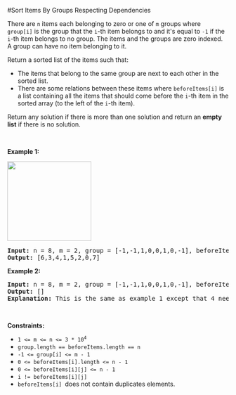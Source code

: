 #Sort Items By Groups Respecting Dependencies
<p>There are <code>n</code> items each belonging to zero or one of <code>m</code> groups where <code>group[i]</code> is the group that the <code>i</code>-th item belongs to and it's equal to <code>-1</code> if the <code>i</code>-th item belongs to no group. The items and the groups are zero indexed. A group can have no item belonging to it.</p>
<p>Return a sorted list of the items such that:</p>
<ul>
<li>The items that belong to the same group are next to each other in the sorted list.</li>
<li>There are some relations between these items where <code>beforeItems[i]</code> is a list containing all the items that should come before the <code>i</code>-th item in the sorted array (to the left of the <code>i</code>-th item).</li>
</ul>
<p>Return any solution if there is more than one solution and return an <strong>empty list</strong> if there is no solution.</p>
<p> </p>
<p><strong class="example">Example 1:</strong></p>
<p><strong><img alt="" src="https://assets.leetcode.com/uploads/2019/09/11/1359_ex1.png" style="width:191px;height:181px"/></strong></p>
<pre><strong>Input:</strong> n = 8, m = 2, group = [-1,-1,1,0,0,1,0,-1], beforeItems = [[],[6],[5],[6],[3,6],[],[],[]]
<strong>Output:</strong> [6,3,4,1,5,2,0,7]
</pre>
<p><strong class="example">Example 2:</strong></p>
<pre><strong>Input:</strong> n = 8, m = 2, group = [-1,-1,1,0,0,1,0,-1], beforeItems = [[],[6],[5],[6],[3],[],[4],[]]
<strong>Output:</strong> []
<strong>Explanation:</strong> This is the same as example 1 except that 4 needs to be before 6 in the sorted list.
</pre>
<p> </p>
<p><strong>Constraints:</strong></p>
<ul>
<li><code>1 &lt;= m &lt;= n &lt;= 3 * 10<sup>4</sup></code></li>
<li><code>group.length == beforeItems.length == n</code></li>
<li><code>-1 &lt;= group[i] &lt;= m - 1</code></li>
<li><code>0 &lt;= beforeItems[i].length &lt;= n - 1</code></li>
<li><code>0 &lt;= beforeItems[i][j] &lt;= n - 1</code></li>
<li><code>i != beforeItems[i][j]</code></li>
<li><code>beforeItems[i] </code>does not contain duplicates elements.</li>
</ul>
